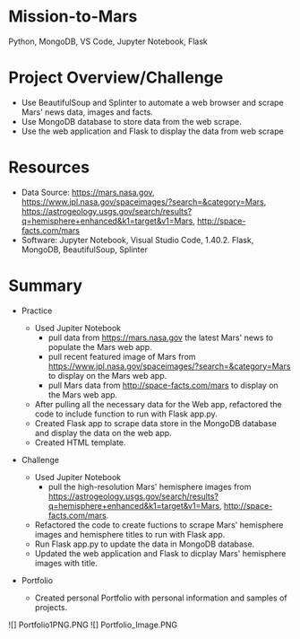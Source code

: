 # Mission-to-Mars
Python, MongoDB, VS Code, Jupyter Notebook, Flask

# Project Overview/Challenge
- Use BeautifulSoup and Splinter to automate a web browser and scrape Mars' news data, images and facts. 
- Use MongoDB database to store data from the web scrape. 
- Use the web application and Flask to display the data from web scrape

# Resources
- Data Source: https://mars.nasa.gov, https://www.jpl.nasa.gov/spaceimages/?search=&category=Mars, https://astrogeology.usgs.gov/search/results?q=hemisphere+enhanced&k1=target&v1=Mars, http://space-facts.com/mars
- Software: Jupyter Notebook, Visual Studio Code, 1.40.2. Flask, MongoDB, BeautifulSoup, Splinter

# Summary
- Practice
	- Used Jupiter Notebook 
		- pull data from https://mars.nasa.gov the latest Mars' news to populate the Mars web app. 
		- pull recent featured image of Mars from https://www.jpl.nasa.gov/spaceimages/?search=&category=Mars to display on the Mars web app. 
		- pull Mars data from http://space-facts.com/mars to display on the Mars web app.
	- After pulling all the necessary data for the Web app, refactored the code to include function to run with Flask app.py.
	- Created Flask app to scrape data store in the MongoDB database and display the data on the web app. 
	- Created HTML template.

- Challenge
	- Used Jupiter Notebook
		- pull the high-resolution Mars' hemisphere images from https://astrogeology.usgs.gov/search/results?q=hemisphere+enhanced&k1=target&v1=Mars, http://space-facts.com/mars. 
	- Refactored the code to create fuctions to scrape Mars' hemisphere images and hemisphere titles to run with Flask app.
	- Run Flask app.py to update the data in MongoDB database.
	- Updated the web application and Flask to dicplay Mars' hemisphere images with title. 

- Portfolio
	- Created personal Portfolio with personal information and samples of projects. 

![] Portfolio1PNG.PNG
![] Portfolio_Image.PNG

	



